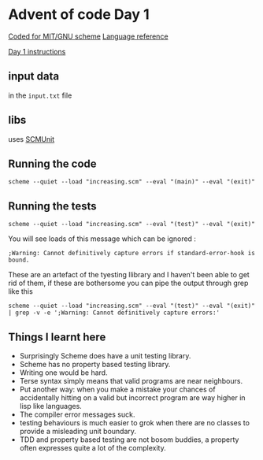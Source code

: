 # Advent of code Day 1
[Coded for MIT/GNU scheme](https://groups.csail.mit.edu/mac/projects/scheme/)
[Language reference](https://www.gnu.org/software/mit-scheme/documentation/stable/mit-scheme-ref.pdf)

[Day 1 instructions](https://adventofcode.com/2021/day/1)

## input data
in the `input.txt` file

## libs
uses [SCMUnit](https://github.com/nicholasrussell/scmUnit)

## Running the code
```
scheme --quiet --load "increasing.scm" --eval "(main)" --eval "(exit)"
```

## Running the tests
```
scheme --quiet --load "increasing.scm" --eval "(test)" --eval "(exit)"
```

You will see loads of this message which can be ignored :
```
;Warning: Cannot definitively capture errors if standard-error-hook is bound.
```

These are an artefact of the tyesting llibrary and I haven't been able to get rid of them, if these are bothersome you can pipe the output through grep like this
```
scheme --quiet --load "increasing.scm" --eval "(test)" --eval "(exit)" | grep -v -e ';Warning: Cannot definitively capture errors:'
```

## Things I learnt here
 - Surprisingly Scheme does have a unit testing library.
 - Scheme has no property based testing library.
 - Writing one would be hard.
 - Terse syntax simply means that valid programs are near neighbours.
 - Put another way: when you make a mistake your chances of accidentally hitting on a valid but incorrect program are way higher in lisp like languages.
 - The compiler error messages suck.
 - testing behaviours is much easier to grok when there are no classes to provide a misleading unit boundary.
 - TDD and property based testing are not bosom buddies, a property often expresses quite a lot of the complexity.
